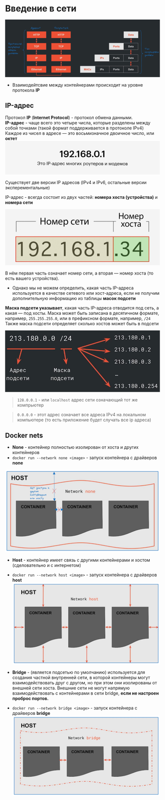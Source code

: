 # Введение в сети

![alt text](./pictures/networks_data_changing.png)

- Взаимодейтсвие между контейнерами происходит на уровне протокола **IP**

## IP-адрес
Протокол **IP** (**Internet Protocol**) - протокол обмена данными.  
**IP-адрес** - чаще всего это четыре числа, которые разделены между собой точками (такой формат поддерживается в протоколе IPv4)
Каждое из чисел в адресе — это восьмизначное двоичное число, или **октет**
![alt text](./pictures/ip_address.png)

Существует две версии IP адресов (IPv4 и IPv6, остальные версии эксперементальные)

IP-адрес - всегда состоит из двух частей: **номера хоста (устройства)** и **номера сети**

![](./pictures/ip_address_splitting.jpg)

В нём первая часть означает номер сети, а вторая — номер хоста (то есть вашего устройства).
- Однако мы не можем определить, какая часть IP-адреса используется в качестве сетевого или хост-адреса, если не получим дополнительную информацию из таблицы **масок подсети**

**Маска подсети указывает**, какая часть IP-адреса отводится под сеть, а какая — под хосты. Маска может быть записана в десятичном формате, например, `255.255.255.0`, или в префиксном формате, например, `/24`
Также маска подсети определяет сколько хостов может быть в подсети

![alt text](./pictures/subnet_mask.png)


> `128.0.0.1` - или `localhost` адрес сети означающий тот же компрьютер

> `0.0.0.0` - этот адрес означает все адреса IPv4 на локальном компьютере (то есть приложение будет случать все ip адреса)

## Docker nets

- **None** - контейнер полностью изолирован от хоста и других контейнеров
- `docker run --network none <image>` - запуск контейнера с драйверов **none**

![alt text](./pictures/none_net.png)
- **Host** - контейнер имеет связь с другими контейнерами и хостом (сделовательно и с интернетом)
- `docker run --network host <image>` - запуск контейнера с драйверов **host**
![alt text](./pictures/host_net.png)

- **Bridge** - (является подсетью по умолчанию) используется для создания частной внутренней сети, в которой контейнеры могут взаимодействовать друг с другом, но при этом они изолированы от внешней сети хоста. Внешние сети не могут напрямую взаимодействовать с контейнерами в сети bridge, **если не настроен проброс портов.**
- `docker run --network bridge <image>` - запуск контейнера с драйверов **bridge**
![alt text](./pictures/bridge_net.png)
